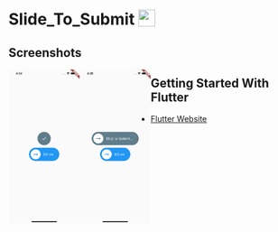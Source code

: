 # Slide_To_Submit  <img src='http://sovitpoudel.com.np/wp-content/uploads/2019/01/flutter.png' height='30' width='30' align='top'>

## Screenshots

<img src='https://github.com/Kai1us/slide_to_submit/blob/main/screenshots/1.png' align='left' width='25%'>

<img src='https://github.com/Kai1us/slide_to_submit/blob/main/screenshots/2.png' align='left' width='25%'>


## Getting Started With Flutter

 - [Flutter Website](https://flutter.dev/)


 
